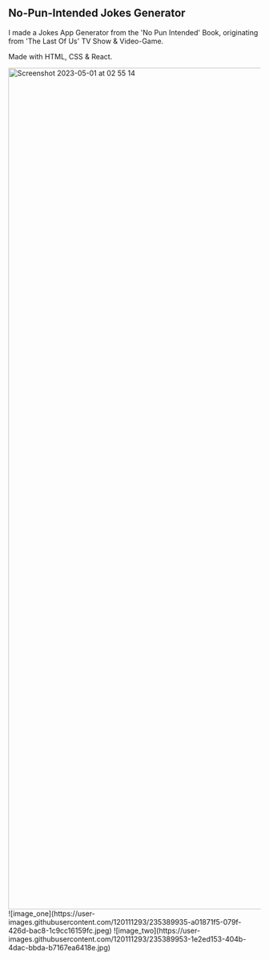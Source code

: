 ## No-Pun-Intended Jokes Generator

I made a Jokes App Generator from the 'No Pun Intended' Book, originating from 'The Last Of Us' TV Show & Video-Game.

Made with HTML, CSS & React.

<img width="1680" alt="Screenshot 2023-05-01 at 02 55 14" src="https://user-images.githubusercontent.com/120111293/235389988-e8a8d6ea-74b4-4f78-9241-022b9faa0ba8.png">
![image_one](https://user-images.githubusercontent.com/120111293/235389935-a01871f5-079f-426d-bac8-1c9cc16159fc.jpeg)
![image_two](https://user-images.githubusercontent.com/120111293/235389953-1e2ed153-404b-4dac-bbda-b7167ea6418e.jpg)
